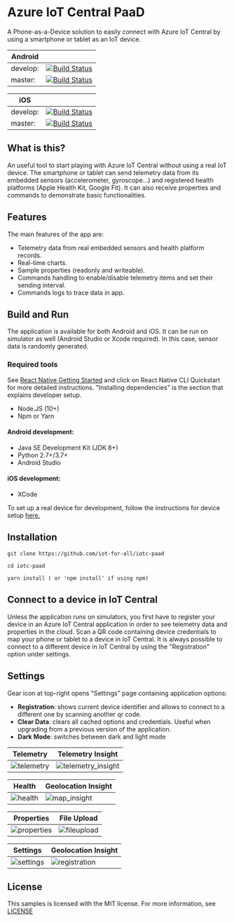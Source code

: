 # Azure IoT Central PaaD
A Phone-as-a-Device solution to easily connect with Azure IoT Central by using a smartphone or tablet as an IoT device.

|Android|<!---->|
|-------|-------|
|develop:|[![Build Status](https://msazure.visualstudio.com/One/_apis/build/status/Custom/Azure_IOT/IoTCentral/iotc-paad?branchName=develop&jobName=Android)](https://msazure.visualstudio.com/One/_build/latest?definitionId=164188&branchName=develop)|
|master:|[![Build Status](https://msazure.visualstudio.com/One/_apis/build/status/Custom/Azure_IOT/IoTCentral/iotc-paad?branchName=master&jobName=Android)](https://msazure.visualstudio.com/One/_build/latest?definitionId=164188&branchName=master)|

|iOS|<!---->|
|-------|-------|
|develop:|[![Build Status](https://msazure.visualstudio.com/One/_apis/build/status/Custom/Azure_IOT/IoTCentral/iotc-paad?branchName=develop&jobName=iOS)](https://msazure.visualstudio.com/One/_build/latest?definitionId=164188&branchName=develop)|
|master:|[![Build Status](https://msazure.visualstudio.com/One/_apis/build/status/Custom/Azure_IOT/IoTCentral/iotc-paad?branchName=master&jobName=iOS)](https://msazure.visualstudio.com/One/_build/latest?definitionId=164188&branchName=master)|

## What is this?
An useful tool to start playing with Azure IoT Central without using a real IoT device. The smartphone or tablet can send telemetry data from its embedded sensors (accelerometer, gyroscope...) and registered health platforms (Apple Health Kit, Google Fit). It can also receive properties and commands to demonstrate basic functionalities.

## Features

The main features of the app are:

- Telemetry data from real embedded sensors and health platform records.
- Real-time charts.
- Sample properties (readonly and writeable).
- Commands handling to enable/disable telemetry items and set their sending interval.
- Commands logs to trace data in app.

## Build and Run

The application is available for both Android and iOS.
It can be run on simulator as well (Android Studio or Xcode required). In this case, sensor data is randomly generated.


### Required tools
See [React Native Getting Started](https://reactnative.dev/docs/getting-started)
and click on React Native CLI Quickstart for more detailed instructions.
"Installing dependencies" is the section that explains
developer setup.

- Node.JS (10+)
- Npm or Yarn

#### Android development:
- Java SE Development Kit (JDK 8+)
- Python 2.7+/3.7+
- Android Studio

#### iOS development:
- XCode


To set up a real device for development, follow the instructions for device setup [here.](https://reactnative.dev/docs/running-on-device)

## Installation
```shell
git clone https://github.com/iot-for-all/iotc-paad

cd iotc-paad

yarn install ( or 'npm install' if using npm)

```
## Connect to a device in IoT Central
Unless the application runs on simulators, you first have to register your device in an Azure IoT Central application in order to see telemetry data and properties in the cloud.
Scan a QR code containing device credentials to map your phone or tablet to a device in IoT Central.
It is always possible to connect to a different device in IoT Central by using the "Registration" option under settings. 
## Settings
Gear icon at top-right opens "Settings" page containing application options:

- **Registration**: shows current device identifier and allows to connect to a different one by scanning another qr code.
- **Clear Data**: clears all cached options and credentials. Useful when upgrading from a previous version of the application.
- **Dark Mode**: switches between dark and light mode


|Telemetry|Telemetry Insight|
|-------|-------|
|![telemetry](./media/screens/telemetry.png)|![telemetry_insight](./media/screens/telemetry_insight.png)|

|Health|Geolocation Insight|
|-------|-------|
|![health](./media/screens/health.png)|![map_insight](./media/screens/map_insight.png)|

|Properties|File Upload|
|-------|-------|
|![properties](./media/screens/properties.png)|![fileupload](./media/screens/fileupload.png)|

|Settings|Geolocation Insight|
|-------|-------|
|![settings](./media/screens/settings.png)|![registration](./media/screens/registration.png)|

## License
This samples is licensed with the MIT license. For more information, see [LICENSE](./LICENSE)
